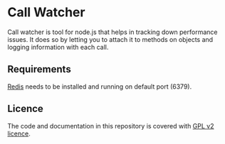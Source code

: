 Call Watcher
============

Call watcher is tool for node.js that helps in tracking down performance issues. It does so by letting you to attach it to methods on objects and logging information with each call.

Requirements
------------
[Redis](http://redis.io/) needs to be installed and running on default port (6379).

Licence
-------
The code and documentation in this repository is covered with [GPL v2 licence](http://choosealicense.com/licenses/gpl-v2/).
